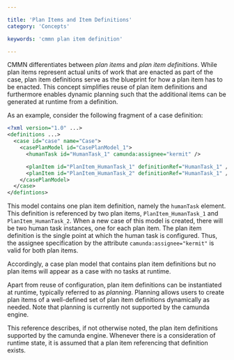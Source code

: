 ```yaml
---

title: 'Plan Items and Item Definitions'
category: 'Concepts'

keywords: 'cmmn plan item definition'

---
```


CMMN differentiates between *plan items* and *plan item definitions*. While plan items represent actual units of work that are enacted as part of the case, plan item definitions serve as the blueprint for how a plan item has to be enacted. This concept simplifies reuse of plan item definitions and furthermore enables dynamic planning such that the additional items can be generated at runtime from a definition.

As an example, consider the following fragment of a case definition:

```xml
<?xml version="1.0" ...>
<definitions ...>
  <case id="case" name="Case">
    <casePlanModel id="CasePlanModel_1">
      <humanTask id="HumanTask_1" camunda:assignee="kermit" />

      <planItem id="PlanItem_HumanTask_1" definitionRef="HumanTask_1" />
      <planItem id="PlanItem_HumanTask_2" definitionRef="HumanTask_1" />
    </casePlanModel>
  </case>
</defintions>
```

This model contains one plan item definition, namely the `humanTask` element. This definition is referenced by two plan items, `PlanItem_HumanTask_1` and `PlanItem_HumanTask_2`. When a new case of this model is created, there will be two human task instances, one for each plan item. The plan item definition is the single point at which the human task is configured. Thus, the assignee specification by the attribute `camunda:assignee="kermit"` is valid for both plan items.

Accordingly, a case plan model that contains plan item definitions but no plan items will appear as a case with no tasks at runtime.

Apart from reuse of configuration, plan item definitions can be instantiated at runtime, typically referred to as *planning*. Planning allows users to create plan items of a well-defined set of plan item definitions dynamically as needed. Note that planning is currently not supported by the camunda engine.

This reference describes, if not otherwise noted, the plan item definitions supported by the camunda engine. Whenever there is a consideration of runtime state, it is assumed that a plan item referencing that definition exists.
